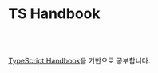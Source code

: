 # TS Handbook

<br />
<br />

[TypeScript Handbook](https://typescript-kr.github.io/)을 기반으로 공부합니다.

<br />
